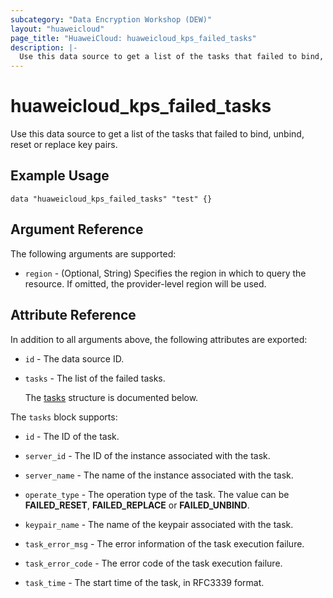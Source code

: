 ```yaml
---
subcategory: "Data Encryption Workshop (DEW)"
layout: "huaweicloud"
page_title: "HuaweiCloud: huaweicloud_kps_failed_tasks"
description: |-
  Use this data source to get a list of the tasks that failed to bind, unbind, reset or replace key pairs.
---
```


# huaweicloud_kps_failed_tasks

Use this data source to get a list of the tasks that failed to bind, unbind, reset or replace key pairs.

## Example Usage

```hcl
data "huaweicloud_kps_failed_tasks" "test" {}
```

## Argument Reference

The following arguments are supported:

* `region` - (Optional, String) Specifies the region in which to query the resource.
  If omitted, the provider-level region will be used.

## Attribute Reference

In addition to all arguments above, the following attributes are exported:

* `id` - The data source ID.

* `tasks` - The list of the failed tasks.

  The [tasks](#tasks_struct) structure is documented below.

<a name="tasks_struct"></a>
The `tasks` block supports:

* `id` - The ID of the task.

* `server_id` - The ID of the instance associated with the task.

* `server_name` - The name of the instance associated with the task.

* `operate_type` - The operation type of the task.
  The value can be **FAILED_RESET**, **FAILED_REPLACE** or **FAILED_UNBIND**.

* `keypair_name` - The name of the keypair associated with the task.

* `task_error_msg` - The error information of the task execution failure.

* `task_error_code` - The error code of the task execution failure.

* `task_time` - The start time of the task, in RFC3339 format.
